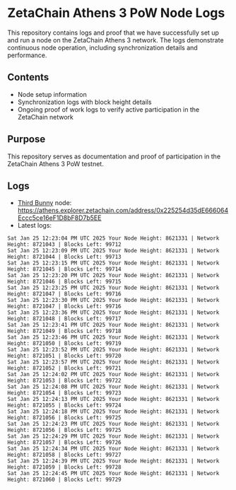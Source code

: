 # ZetaChain Athens 3 PoW Node Logs
This repository contains logs and proof that we have successfully set up and run a node on the ZetaChain Athens 3 network. The logs demonstrate continuous node operation, including synchronization details and performance.

## Contents
- Node setup information
- Synchronization logs with block height details
- Ongoing proof of work logs to verify active participation in the ZetaChain network

## Purpose
This repository serves as documentation and proof of participation in the ZetaChain Athens 3 PoW testnet.

## Logs

- [Third Bunny](https://thirdbunny.xyz/) node: https://athens.explorer.zetachain.com/address/0x225254d35dE666064Eccc5ce16eF1D8bF8D7b5EE
- Latest logs:
```
Sat Jan 25 12:23:04 PM UTC 2025 Your Node Height: 8621331 | Network Height: 8721043 | Blocks Left: 99712
Sat Jan 25 12:23:09 PM UTC 2025 Your Node Height: 8621331 | Network Height: 8721044 | Blocks Left: 99713
Sat Jan 25 12:23:15 PM UTC 2025 Your Node Height: 8621331 | Network Height: 8721045 | Blocks Left: 99714
Sat Jan 25 12:23:20 PM UTC 2025 Your Node Height: 8621331 | Network Height: 8721046 | Blocks Left: 99715
Sat Jan 25 12:23:25 PM UTC 2025 Your Node Height: 8621331 | Network Height: 8721047 | Blocks Left: 99716
Sat Jan 25 12:23:30 PM UTC 2025 Your Node Height: 8621331 | Network Height: 8721047 | Blocks Left: 99716
Sat Jan 25 12:23:36 PM UTC 2025 Your Node Height: 8621331 | Network Height: 8721048 | Blocks Left: 99717
Sat Jan 25 12:23:41 PM UTC 2025 Your Node Height: 8621331 | Network Height: 8721049 | Blocks Left: 99718
Sat Jan 25 12:23:46 PM UTC 2025 Your Node Height: 8621331 | Network Height: 8721050 | Blocks Left: 99719
Sat Jan 25 12:23:52 PM UTC 2025 Your Node Height: 8621331 | Network Height: 8721051 | Blocks Left: 99720
Sat Jan 25 12:23:57 PM UTC 2025 Your Node Height: 8621331 | Network Height: 8721052 | Blocks Left: 99721
Sat Jan 25 12:24:02 PM UTC 2025 Your Node Height: 8621331 | Network Height: 8721053 | Blocks Left: 99722
Sat Jan 25 12:24:08 PM UTC 2025 Your Node Height: 8621331 | Network Height: 8721054 | Blocks Left: 99723
Sat Jan 25 12:24:13 PM UTC 2025 Your Node Height: 8621331 | Network Height: 8721055 | Blocks Left: 99724
Sat Jan 25 12:24:18 PM UTC 2025 Your Node Height: 8621331 | Network Height: 8721056 | Blocks Left: 99725
Sat Jan 25 12:24:23 PM UTC 2025 Your Node Height: 8621331 | Network Height: 8721056 | Blocks Left: 99725
Sat Jan 25 12:24:29 PM UTC 2025 Your Node Height: 8621331 | Network Height: 8721057 | Blocks Left: 99726
Sat Jan 25 12:24:34 PM UTC 2025 Your Node Height: 8621331 | Network Height: 8721058 | Blocks Left: 99727
Sat Jan 25 12:24:39 PM UTC 2025 Your Node Height: 8621331 | Network Height: 8721059 | Blocks Left: 99728
Sat Jan 25 12:24:45 PM UTC 2025 Your Node Height: 8621331 | Network Height: 8721060 | Blocks Left: 99729
```

